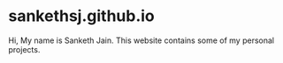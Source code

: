 # sankethsj.github.io
Hi, My name is Sanketh Jain.
This website contains some of my personal projects.

